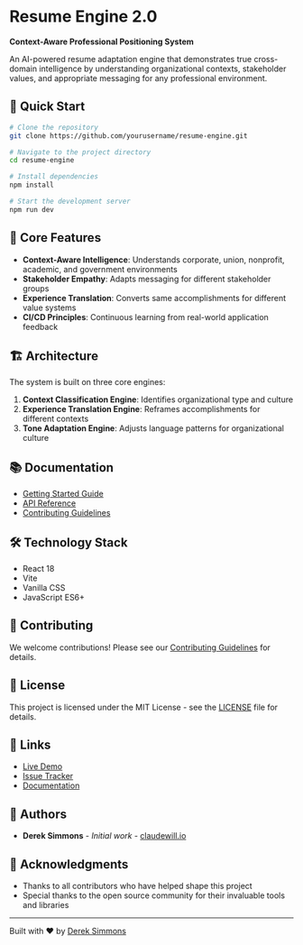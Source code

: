 # Resume Engine 2.0
**Context-Aware Professional Positioning System**

An AI-powered resume adaptation engine that demonstrates true cross-domain intelligence by understanding organizational contexts, stakeholder values, and appropriate messaging for any professional environment.

## 🚀 Quick Start

```bash
# Clone the repository
git clone https://github.com/yourusername/resume-engine.git

# Navigate to the project directory
cd resume-engine

# Install dependencies
npm install

# Start the development server
npm run dev
```

## 🎯 Core Features

- **Context-Aware Intelligence**: Understands corporate, union, nonprofit, academic, and government environments
- **Stakeholder Empathy**: Adapts messaging for different stakeholder groups
- **Experience Translation**: Converts same accomplishments for different value systems
- **CI/CD Principles**: Continuous learning from real-world application feedback

## 🏗️ Architecture

The system is built on three core engines:

1. **Context Classification Engine**: Identifies organizational type and culture
2. **Experience Translation Engine**: Reframes accomplishments for different contexts
3. **Tone Adaptation Engine**: Adjusts language patterns for organizational culture

## 📚 Documentation

- [Getting Started Guide](./docs/GETTING_STARTED.md)
- [API Reference](./docs/API.md)
- [Contributing Guidelines](./docs/CONTRIBUTING.md)

## 🛠️ Technology Stack

- React 18
- Vite
- Vanilla CSS
- JavaScript ES6+

## 🤝 Contributing

We welcome contributions! Please see our [Contributing Guidelines](./docs/CONTRIBUTING.md) for details.

## 📄 License

This project is licensed under the MIT License - see the [LICENSE](./LICENSE) file for details.

## 🔗 Links

- [Live Demo](https://claudewill.io/resume-engine)
- [Issue Tracker](https://github.com/yourusername/resume-engine/issues)
- [Documentation](https://claudewill.io/resume-engine/docs)

## 👥 Authors

- **Derek Simmons** - *Initial work* - [claudewill.io](https://claudewill.io)

## 🙏 Acknowledgments

- Thanks to all contributors who have helped shape this project
- Special thanks to the open source community for their invaluable tools and libraries

---

Built with ❤️ by [Derek Simmons](https://claudewill.io)
